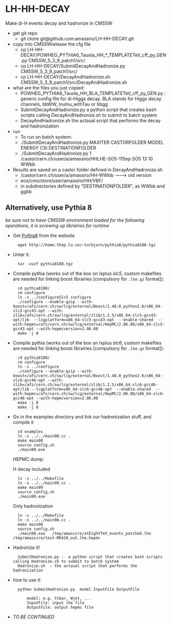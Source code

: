 LH-HH-DECAY
===========

Make di-H events decay and hadronize in CMSSW




<ul>
  <li>get git repo
    <ul>
      <li>git clone git@github.com:amassiro/LH-HH-DECAY.git</li>
    </ul>
  </li>
  <li>copy into CMSSWrelease the cfg file
    <ul>           
      <li>cp LH-HH-DECAY/POWHEG_PYTHIA6_Tauola_HH_*_TEMPLATETeV_cff_py_GEN.py  CMSSW_5_3_9_patch1/src/</li>
      <li>cp LH-HH-DECAY/SubmitDecayAndHadronize.py     CMSSW_5_3_9_patch1/src/</li>
      <li>cp LH-HH-DECAY/DecayAndHadronize.sh  CMSSW_5_3_9_patch1/src/DecayAndHadronize.sh</li>
    </ul>
  </li>
  <li>what are the files you just copied:
    <ul>
      <li>POWHEG_PYTHIA6_Tauola_HH_BLA_TEMPLATETeV_cff_py_GEN.py  :    generic config file for di-Higgs decay. BLA stands for Higgs decay channels, bbWW_lnulnu_withTau or bbgg </li>
      <li>SubmitDecayAndHadronize.py   a python script that creates bash scripts calling DecayAndHadronize.sh to submit to batch system</li>
      <li>DecayAndHadronize.sh  the actaual script that performs the decay and hadronization</li>
    </ul>
  </li>
  <li>run
    <ul>
      <li> To run on batch system:</li>
      <li>   ./SubmitDecayAndHadronize.py    MAXITER    CASTORFOLDER                                  MODEL    ENERGY     CSI      DESTINATIONFOLDER  </li>
      <li>   ./SubmitDecayAndHadronize.py     1    /castor/cern.ch/user/a/amassiro/HHLHE-SO5-11Sep      SO5      13         10       WWbb </li>
    </ul>
  </li>
  <li>Results are saved on a castor folder defined in DecayAndHadronize.sh
    <ul>
      <li>/castor/cern.ch/user/a/amassiro/HH-WWbb   ---> old version</li>
      <li>eos/cms/store/user/amassiro/HH/VBF/</li>
      <li>in subdirectories defined by "DESTINATIONFOLDER", as WWbb and ggbb</li>
    </ul>
  </li>
</ul>


## Alternatively, use Pythia 8 ##

_be sure not to have CMSSW environment loaded for the following operations, it is screwing up librairies for runtime_

* Get [Pythia8](http://home.thep.lu.se/~torbjorn/Pythia.html) from the website

        wget http://home.thep.lu.se/~torbjorn/pythia8/pythia8180.tgz

* Untar it:

        tar -xvzf pythia8180.tgz

* Compile pythia (works out of the box on lxplus *slc5*, custom makefiles are needed for linking boost librairies [compulsory for `.lhe.gz` format]):

        cd pythia8180/
        rm configure
        ln -s ../configureSlc5 configure
        ./configure --enable-gzip --with-boost=/afs/cern.ch/sw/lcg/external/Boost/1.48.0_python2.6/x86_64-slc5-gcc43-opt --with-zlib=/afs/cern.ch/sw/lcg/external/zlib/1.2.5/x86_64-slc5-gcc43-opt/lib  --lcgplatform=x86_64-slc5-gcc43-opt  --enable-shared  --with-hepmc=/afs/cern.ch/sw/lcg/external/HepMC/2.06.08/x86_64-slc5-gcc43-opt --with-hepmcversion=2.06.08
        make -j 8


* Compile pythia (works out of the box on lxplus *slc6*, custom makefiles are needed for linking boost librairies [compulsory for `.lhe.gz` format]):

        cd pythia8180/
        rm configure
        ln -s ../configure
        ./configure --enable-gzip --with-boost=/afs/cern.ch/sw/lcg/external/Boost/1.48.0_python2.6/x86_64-slc6-gcc46-opt --with-zlib=/afs/cern.ch/sw/lcg/external/zlib/1.2.5/x86_64-slc6-gcc46-opt/lib --lcgplatform=x86_64-slc6-gcc46-opt  --enable-shared  --with-hepmc=/afs/cern.ch/sw/lcg/external/HepMC/2.06.08/x86_64-slc6-gcc46-opt --with-hepmcversion=2.06.08
        make -j 8
        make -j 8


* Go in the examples directory and link our hadronization stuff, and compile it

        cd examples
        ln -s ../../main00.cc .
        make main00
        source config.sh
        ./main00.exe


  HEPMC dump:

  H decay included

        ln -s ../../Makefile
        ln -s ../../main99.cc .
        make main99
        source config.sh
        ./main99.exe

  Only hadronization

        ln -s ../../Makefile
        ln -s ../../main98.cc .
        make main98
        source config.sh
        ./main98.exe   /tmp/amassiro/atEightTeV_events_patched.lhe        /tmp/amassiro/test-MR410_out.lhe.hepmc


* Hadronize it!

        SubmitHadronize.py :  a python script that creates bash scripts calling Hadronize.sh to submit to batch system
        Hadronize.sh  : the actaual script that performs the hadronization

* how to use it:

        python SubmitHadronize.py  model InputFile OutputFile

            model: e.g. ttbar, Wjet, ...
            InputFile: input lhe file
            OutputFile: output hepmc file


* _TO BE CONTINUED_



